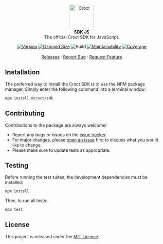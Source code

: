 <p align="center">
    <a href="https://croct.com">
        <img src="https://cdn.croct.io/brand/logo/repo-icon-green.svg" alt="Croct" height="80" />
    </a>
    <br />
    <strong>SDK JS</strong>
    <br />
    The official Croct SDK for JavaScript.
</p>
<p align="center">
<a href="https://www.npmjs.com/package/@croct/sdk"><img alt="Version" src="https://img.shields.io/npm/v/@croct/sdk"/></a>
    <a href="https://bundlephobia.com/result?p=@croct/sdk"><img alt="Gzipped Size" src="https://img.shields.io/bundlephobia/minzip/@croct/sdk"/></a>
    <img alt="Build" src="https://github.com/croct-tech/sdk-js/workflows/Validations/badge.svg" />
    <a href="https://codeclimate.com/repos/5e7251b3172af05fe9000e27/maintainability"><img alt="Maintainability" src="https://api.codeclimate.com/v1/badges/c44df78a3ed891af11bb/maintainability" /></a>
    <a href="https://codeclimate.com/repos/5e7251b3172af05fe9000e27/test_coverage"><img alt="Coverage" src="https://api.codeclimate.com/v1/badges/c44df78a3ed891af11bb/test_coverage" /></a>
    <br />
    <br />
    <a href="https://github.com/croct-tech/sdk-js/releases">Releases</a>
    ·
    <a href="https://github.com/croct-tech/sdk-js/issues">Report Bug</a>
    ·
    <a href="https://github.com/croct-tech/sdk-js/issues">Request Feature</a>
</p>

## Installation

The preferred way to install the Croct SDK is to use the NPM package manager. Simply enter the following command into a terminal window:

```sh
npm install @croct/sdk
```

## Contributing
Contributions to the package are always welcome! 

- Report any bugs or issues on the [issue tracker](https://github.com/croct-tech/sdk-js/issues).
- For major changes, please [open an issue](https://github.com/croct-tech/sdk-js/issues) first to discuss what you would like to change.
- Please make sure to update tests as appropriate.

## Testing

Before running the test suites, the development dependencies must be installed:

```sh
npm install
```

Then, to run all tests:

```sh
npm test
```

## License

This project is released under the [MIT License](LICENSE).

